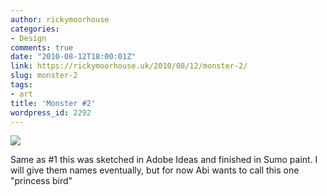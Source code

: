 ```yaml
---
author: rickymoorhouse
categories:
- Design
comments: true
date: "2010-08-12T18:00:01Z"
link: https://rickymoorhouse.uk/2010/08/12/monster-2/
slug: monster-2
tags:
- art
title: 'Monster #2'
wordpress_id: 2292
---
```


![](http://rickymoorhouse.files.wordpress.com/2010/08/bird.png?w=300&h=196)

Same as #1 this was sketched in Adobe Ideas and finished in Sumo paint. I will give them names eventually, but for now Abi wants to call this one "princess bird"
